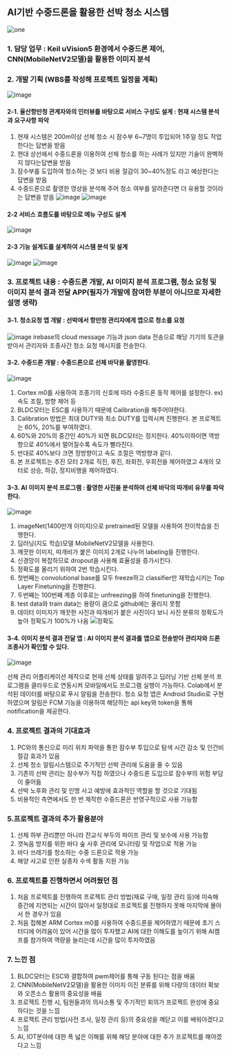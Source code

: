 ## AI기반 수중드론을 활용한 선박 청소 시스템
![one](https://user-images.githubusercontent.com/85105917/132091960-72a2cd6a-821c-4bb1-888a-c3ed10f1050f.JPG)

### 1. 담당 업무 : Keil uVision5 환경에서 수중드론 제어, CNN(MobileNetV2모델)을 활용한 이미지 분석
### 2. 개발 기획 (WBS를 작성해 프로젝트 일정을 계획)
![image](https://user-images.githubusercontent.com/85105917/132093714-218a252b-e344-4698-9dc2-c2d3a2e0de5d.png)
#### 2-1. 울산항만청 관계자와의 인터뷰를 바탕으로 서비스 구성도 설계 : 현재 시스템 분석과 요구사항 파악
1. 현재 시스템은 200m이상 선체 청소 시 잠수부 6~7명이 투입되어 1주일 정도 작업한다는 답변을 받음
2. 현대 상선에서 수중드론을 이용하여 선체 청소를 하는 사례가 있지만 기술이 완벽하지 않다는답변을 받음
3. 잠수부를 도입하여 청소하는 것 보다 비용 절감이 30~40%정도 라고  예상한다는 답변을 받음
4. 수중드론으로 촬영한 영상을 분석해 주어 청소 여부를 알려준다면 더 유용할 것이라는 답변을 받음
![image](https://user-images.githubusercontent.com/85105917/132093817-8ef3eb30-1949-4175-a90c-63767bfc6993.png)
![image](https://user-images.githubusercontent.com/85105917/132093898-92dc1d6b-4b54-427e-9623-d5650c156eae.png)
#### 2-2 서비스 흐름도를 바탕으로 메뉴 구성도 설계
![image](https://user-images.githubusercontent.com/85105917/132094306-08be816c-f5d9-4596-bfff-0ce828771c6f.png)
#### 2-3 기능 설계도를 설계하여 시스템 분석 및 설계
![image](https://user-images.githubusercontent.com/85105917/132094379-4ab60644-0866-4fd8-a0ba-5b323df3d151.png)
![image](https://user-images.githubusercontent.com/85105917/132094395-7eb02b6c-8468-411b-b597-f29e0b59d234.png)
### 3. 프로젝트 내용 : 수중드론 개발, AI 이미지 분석 프로그램, 청소 요청 및 이미지 분석 결과 전달 APP(필자가 개발에 참여한 부분이 아니므로 자세한 설명 생략)
#### 3-1. 청소요청 앱 개발 : 선박에서 항만청 관리자에게 앱으로 청소를 요청
![image](https://user-images.githubusercontent.com/85105917/132098586-2517fff5-3835-40c1-aca7-a4dc5fe666c1.png)
irebase의 cloud message 기능과 json data 전송으로 해당 기기의 토큰을 받아서 관리자와 조종사간 청소 요청 메시지를 전송한다.
#### 3-2. 수중드론 개발 : 수중드론으로 선체 바닥을 촬영한다.
![image](https://user-images.githubusercontent.com/85105917/132095672-94b08a42-1dff-43eb-a708-44e1488d087a.png)
1. Cortex m0를 사용하여 조종기의 신호에 따라 수중드론 동작 제어를 설정한다. ex) 속도 조절, 방향 제어 등
2. BLDC모터는 ESC를 사용하기 때문에 Calibration을 해주어야한다.
3. Calibration 방법은 최대 DUTY와 최소 DUTY를 입력시켜 진행한다. 본 프로젝트는 60%, 20%를 부여하였다.
4. 60%와 20%의 중간인 40%가 되면 BLDC모터는 정지한다. 40%이하이면 역방향으로 40%에서 멀어질수록 속도가 빨라진다.
5. 반대로 40%보다 크면 정방향이고 속도 조절은 역방향과 같다.
6. 본 프로젝트는 추진 모터 2개로 직진, 후진, 좌회전, 우회전을 제어하였고 4개의 모터로 상승, 하강, 정지비행을 제어하였다.
#### 3-3. AI 이미지 분석 프로그램 : 촬영한 사진을 분석하여 선체 바닥의 따개비 유무를 파악한다.
![image](https://user-images.githubusercontent.com/85105917/132096320-e67d0658-bda3-458d-bc99-d000cb9a9ff6.png)
1. imageNet(1400만개 이미지)으로 pretrained된 모델을 사용하여 전이학습을 진행한다.
2. 딥러닝(지도 학습)모델 MobileNetV2모델을 사용한다.
3. 깨끗한 이미지, 따개비가 붙은 이미지 2개로 나누어 labeling을 진행한다.
4. 신경망이 복잡하므로 dropout을 사용해 효율성을 증가시킨다.
5. 정확도를 올리기 위하여 2번 학습시킨다. 
6. 첫번째는 convolutional base를 모두 freeze하고 classifier만 재학습시키는 Top Layer Finetuning을 진행한다.
7. 두번째는 100번째 계층 이후로는 unfreezing을 하여 finetuning을 진행한다.
8. test data와 train data는 용량이 큼으로 github에는 올리지 못함
9. 데이터 이미지가 깨끗한 사진과 따개비가 붙은 사진이다 보니 사진 분류의 정확도가 높아 정확도가 100%가 나옴
![정확도](https://user-images.githubusercontent.com/85105917/132097979-a8b99d00-8450-4365-938a-8ec9fd6d032e.JPG)
#### 3-4. 이미지 분석 결과 전달 앱 : AI 이미지 분석 결과를 앱으로 전송받아 관리자와 드론 조종사가 확인할 수 있다.
![image](https://user-images.githubusercontent.com/85105917/132098617-e8754c44-7163-4ac2-9ae7-92752c7bda36.png)

선체 관리 어플리케이션 제작으로 현재 선체 상태를 알려주고 딥러닝 기반 선체 분석 프로그램을 클라우드로 연동시켜 모바일에서도 프로그램 실행이 가능하다. Colab에서 분석된 데이터를 바탕으로 푸시 알림을 전송한다. 청소 요청 앱은 Android Studio로 구현하였으며 알림은 FCM 기능을 이용하여 해당하는 api key와 token을 통해 notification을 제공한다.
### 4. 프로젝트 결과의 기대효과
1. PC와의 통신으로 미리 위치 파악을 통한 잠수부 투입으로 탐색 시간 감소 및 인건비 절감 효과가 있음
2. 선체 청소 알림시스템으로 주기적인 선박 관리에 도움을 줄 수 있음
3. 기존의 선박 관리는 잠수부가 직접 하였으나 수중드론 도입으로 잠수부의 위험 부담이 줄어듦
4. 선박 노후화 관리 및 인명 사고 예방에 효과적인 역할을 할 것으로 기대됨
5. 비용적인 측면에서도 한 번 제작한 수중드론은 반영구적으로 사용 가능함
### 5.프로젝트 결과의 추가 활용분야
1. 선체 하부 관리뿐만 아니라 잔교식 부두의 파이프 관리 및 보수에 사용 가능함
2. 갯녹음 방지를 위한 바다 숲 사후 관리에 모니터링 및 작업으로 적용 가능
3. 바다 쓰레기를 청소하는 수중 드론으로 적용 가능
4. 해양 사고로 인한 실종자 수색 활동 지원 가능
### 6. 프로젝트를 진행하면서 어려웠던 점
1. 처음 프로젝트를 진행하여 프로젝트 관리 방법(재료 구매, 일정 관리 등)에 미숙해 중간에 지연되는  시간이 많아서 일정대로 프로젝트를 진행하지 못해 마지막에 몰아서 한 경우가 있음
2. 처음 접해본 ARM Cortex m0를 사용하여 수중드론을 제어하였기 때문에 초기 스터디에 어려움이 있어 시간을 많이 투자했고 AI에 대한 이해도를 높이기 위해 AI캠프를 참가하여 역량을 늘리는데 시간을 많이 투자하였음
### 7. 느낀 점
1. BLDC모터는 ESC와 결합하여 pwm제어를 통해 구동 된다는 점을 배움
2. CNN(MobileNetV2모델)을 활용한 이미지 이진 분류를 위해 다량의 데이터 확보와 오픈소스 활용의 중요성을 배움
3. 프로젝트 진행 시, 팀원들과의 의사소통 및 주기적인 회의가 프로젝트 완성에 중요하다는 것을 느낌
4. 프로젝트 관리 방법(사전 조사, 일정 관리 등)의 중요성을 깨닫고 이를 배워야겠다고 느낌
5. AI, IOT분야에 대한 폭 넓은 이해를 위해 해당 분야에 대한 추가 프로젝트를 해야겠다고 느낌








